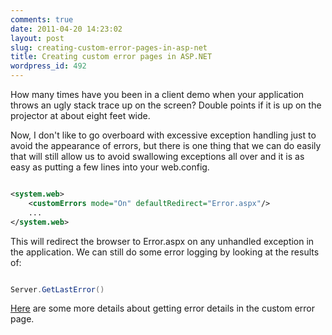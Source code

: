 ```yaml
---
comments: true
date: 2011-04-20 14:23:02
layout: post
slug: creating-custom-error-pages-in-asp-net
title: Creating custom error pages in ASP.NET
wordpress_id: 492
---
```


How many times have you been in a client demo when your application throws an ugly stack trace up on the screen? Double points if it is up on the projector at about eight feet wide.

Now, I don't like to go overboard with excessive exception handling just to avoid the appearance of errors, but there is one thing that we can do easily that will still allow us to avoid swallowing exceptions all over and it is as easy as putting a few lines into your web.config.

``` xml

<system.web>
    <customErrors mode="On" defaultRedirect="Error.aspx"/>
    ...
</system.web>

```


This will redirect the browser to Error.aspx on any unhandled exception in the application. We can still do some error logging by looking at the results of:

``` csharp

Server.GetLastError()

```


[Here](http://www.codeproject.com/KB/aspnet/Error_Page_for_aspnst.aspx) are some more details about getting error details in the custom error page.

